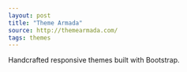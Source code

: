 ```yaml
---
layout: post
title: "Theme Armada"
source: http://themearmada.com/
tags: themes
---
```


Handcrafted responsive themes built with Bootstrap.

